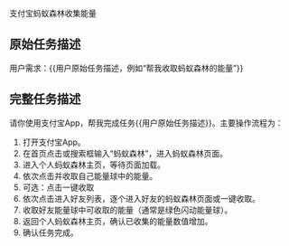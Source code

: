 支付宝蚂蚁森林收集能量
## 原始任务描述

用户需求：{{用户原始任务描述，例如“帮我收取蚂蚁森林的能量”}}

## 完整任务描述

请你使用支付宝App，帮我完成任务{{用户原始任务描述}}。主要操作流程为：

1. 打开支付宝App。
2. 在首页点击或搜索框输入“蚂蚁森林”，进入蚂蚁森林页面。
3. 进入个人蚂蚁森林主页，等待页面加载。
4. 依次点击并收取自己能量球中的能量。
5. 可选：点击一键收取
6. 依次点击进入好友列表，逐个进入好友的蚂蚁森林页面或一键收取。
7. 收取好友能量球中可收取的能量（通常是绿色闪动能量球）。
8. 返回个人蚂蚁森林主页，确认已收集的能量数值增加。
9. 确认任务完成。
